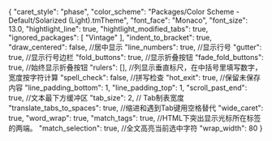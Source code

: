 {
  "caret_style": "phase",
  "color_scheme": "Packages/Color Scheme - Default/Solarized (Light).tmTheme",
  "font_face": "Monaco",
  "font_size": 13.0,
  "hightlight_line": true,
  "hightlight_modified_tabs": true,
  "ignored_packages":
  [
    "Vintage"
  ],
  "indent_to_bracket": true,
  "draw_centered": false, //居中显示
  "line_numbers": true, //显示行号
  "gutter": true, //显示行号边栏
  "fold_buttons": true, //显示折叠按钮
  "fade_fold_buttons": true, //始终显示折叠按钮
  "rulers": [], //列显示垂直标尺，在中括号里填写数字，宽度按字符计算
  "spell_check": false, //拼写检查
  "hot_exit": true, //保留未保存内容
  "line_padding_bottom": 1,
  "line_padding_top": 1,
  "scroll_past_end": true, //文本最下方缓冲区
  "tab_size": 2, // Tab制表宽度
  "translate_tabs_to_spaces": true, //缩进和遇到Tab键用空格替代
  "wide_caret": true,
  "word_wrap": true,
  "match_tags": true, //HTML下突出显示光标所在标签的两端。
  "match_selection": true, //全文高亮当前选中字符
  "wrap_width": 80
}
